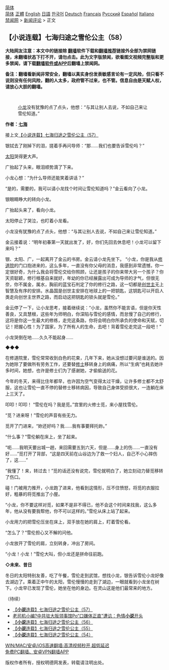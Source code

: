  <!-- 面包屑导航 --> <div class="breadcrumb"><!-- GTranslate: https://gtranslate.io/ -->  <div class="switcher notranslate">  <div class="selected">  <a href="#" onclick="return false;"> 简体</a>  </div>  <div class="option">  <a href="https://www.bannedbook.org" onclick="doGTranslate('zh-CN|zh-CN');jQuery('div.switcher div.selected a').html(jQuery(this).html());return false;" title="简体中文" class="nturl selected"> 简体</a>  <a href="https://www.bannedbook.org/zh-tw/" onclick="doGTranslate('zh-CN|zh-TW');jQuery('div.switcher div.selected a').html(jQuery(this).html());return false;" title="繁體中文" class="nturl"> 正體</a>  <a href="https://www.bannedbook.org/en/" onclick="doGTranslate('zh-CN|en');jQuery('div.switcher div.selected a').html(jQuery(this).html());return false;" title="English" class="nturl"> English</a>  <a href="https://www.bannedbook.org/ja/" onclick="doGTranslate('zh-CN|ja');jQuery('div.switcher div.selected a').html(jQuery(this).html());return false;" title="日本語" class="nturl"> 日語</a>  <a href="https://www.bannedbook.org/ko/" onclick="doGTranslate('zh-CN|ko');jQuery('div.switcher div.selected a').html(jQuery(this).html());return false;" title="한국어" class="nturl"> 한국어</a>  <a href="https://www.bannedbook.org/de/" onclick="doGTranslate('zh-CN|de');jQuery('div.switcher div.selected a').html(jQuery(this).html());return false;" title="Deutsch" class="nturl"> Deutsch</a>  <a href="https://www.bannedbook.org/fr/" onclick="doGTranslate('zh-CN|fr');jQuery('div.switcher div.selected a').html(jQuery(this).html());return false;" title="Français" class="nturl"> Français</a>  <a href="https://www.bannedbook.org/ru/" onclick="doGTranslate('zh-CN|ru');jQuery('div.switcher div.selected a').html(jQuery(this).html());return false;" title="Русский" class="nturl"> Русский</a>  <a href="https://www.bannedbook.org/es/" onclick="doGTranslate('zh-CN|es');jQuery('div.switcher div.selected a').html(jQuery(this).html());return false;" title="Español" class="nturl"> Español</a>  <a href="https://www.bannedbook.org/it/" onclick="doGTranslate('zh-CN|it');jQuery('div.switcher div.selected a').html(jQuery(this).html());return false;" title="Italiano" class="nturl"> Italiano</a>  </div>  </div>      <div class='breadcrumb-sub'><!-- Breadcrumb NavXT 6.3.0 --> <a href="https://www.bannedbook.org/" class="home">禁闻网</a> &gt; <a href="https://www.bannedbook.org/bnews/comments/" class="category">新闻评论</a> &gt; 正文</div></div><h2>【小说连载】七海归途之雪伦公主（58）</h2> <p class="notice"><b>大陆网友注意：本文中的链接除 <a href="https://github.com/bannedbook/fanqiang" >翻墙</a>软件下载和<a href="https://github.com/killgcd/justmysocks/blob/master/README.md">翻墙推荐</a>链接外全部为禁网链接，未翻墙状态下打不开，请勿点击。此为文字版禁闻，欲看图文视频完整版和更多禁闻，请下载<a href="https://github.com/bannedbook/fanqiang">翻墙软件或APP</a>后翻墙上禁闻网。</p><p>备注：翻墙看新闻非常安全，翻墙以真实身份发表敏感言论有一定风险，但只看不说则没有任何风险，翻的人太多，政府管不过来，也不管。信息自由是天赋人权，请放心大胆的翻墙。</b></p>  <div class="entry"> <br /> <figure><a href="https://i2.wp.com/upload-images-bucket-v64rleca837do.s3.eu-west-1.amazonaws.com/wp-content/uploads/2021/07/01152032/%E4%B8%83%E6%B5%B7%E6%AD%B8%E9%80%94%E4%B9%8B%E9%9B%AA%E5%80%AB%E5%85%AC%E4%B8%BB%EF%BC%88%E5%9C%96%E7%89%87%EF%BC%9A%E4%B8%83%E6%B5%B7%E6%8F%90%E4%BE%9B%EF%BC%89-7.jpg?fit=600%2C400&#038;ssl=1" data-caption="小龙没有犹豫的点了点头，他想：“与其让别人去说，不如自己来让雪伦知道。”"></a><figcaption class="wp-caption-text"><a href="https://www.bannedbook.org/bnews/tag/%E5%B0%8F%E9%BE%99/" class="st_tag internal_tag" rel="tag" title="标签 小龙 下的日志">小龙</a>没有犹豫的点了点头，他想：“与其让别人去说，不如自己来让雪伦知道。”</figcaption></figure> <p><strong>作者：<a href="https://www.bannedbook.org/bnews/tag/%E4%B8%83%E6%B5%B7/" class="st_tag internal_tag" rel="tag" title="标签 七海 下的日志">七海</a></strong></p> <p>接上文<a href="https://mingdemedia.org/xiaoshuolianzaiqihaiguituzhixuelungongzhu57/">【小说连载】七海归途之雪伦公主（57）</a></p> <p>银拭去了刚掉下的泪，搓着手再问导师：“那……我们也要告诉雪伦吗？”</p> <p><a href="https://www.bannedbook.org/bnews/tag/%e5%a4%aa%e9%98%b3/" class="st_tag internal_tag" rel="tag" title="标签 太阳 下的日志">太阳</a>哭得更大声。</p> <p>广抬起了头来，眼泪顺势滴了下来。</p> <p>小龙心想：“为什么导师还能笑着讲话？”</p> <p>“是的，需要的，我可以请小龙找个时间让雪伦知道吗？”金云看向了小龙。</p> <p>银眼睛睁大的转向小龙。</p>  <p>广抬起头来了，看向小龙。</p> <p>太阳停止了哭泣，也盯着小龙看。</p> <p>小龙没有犹豫的点了点头，他想：“与其让别人去说，不如自己来让雪伦知道。”</p> <p>金云接着说：“明年初春第一天就出发了，好，你们先回去休息吧！小龙可以留下来吗？”</p> <p>银、太阳、广，一起离开了金云的书房。金云请小龙先坐下。 “小龙，你是我从<a href="https://www.bannedbook.org/bnews/tag/%E4%BF%AE%E9%81%93%E9%99%A2/" class="st_tag internal_tag" rel="tag" title="标签 修道院 下的日志">修道院</a>的门口抱进来的，这么多年，一直没有你父母的消息，我感到非常遗憾，你一定很好奇，为什么我会将雪伦交给你照顾，让还是孩子的你来带大另一个孩子？你天资聪颖，修行根基自来就好，年幼的你已经展露出可成为导师的才气，但很无奈，你不属金，属水，胸前的蓝宝石判定了你的修行之路，这一切都是<a href="https://www.bannedbook.org/bnews/tag/%E5%88%9B%E4%B8%96%E4%B8%BB/" class="st_tag internal_tag" rel="tag" title="标签 创世主 下的日志">创世主</a>无上智慧及有序的安排。水晶国是创世主安排在地球上的一把钥匙，这钥匙可以开启人类走向创世主世界之路，而启动这把钥匙的锁头就是雪伦。”</p> <p>金云停了一下，让小龙思考，接着继续说：“小龙，虽然你不能言语，但是你天性善良，又具慧根，这些年为师明白，你深陷与雪伦的感情，而怠慢了自己的修行，这将是你这一生最大的修练，走完这条路，你将会明白你所承负的使命和天赋，切记！把握心性！为了国家，为了所有人的生命，去吧！背着雪伦走完这一段吧！”</p> <p>小龙哭倒在地……久久不能起身……</p> <p>◆◆◆</p>  <p>在修道院里，雪伦常常收到白色的花束，几年下来，她从没想过要问是谁送的。因为她除了要做所有劳务工作，还要替<a href="https://www.bannedbook.org/bnews/tag/%E4%BF%AE%E5%A3%AB/" class="st_tag internal_tag" rel="tag" title="标签 修士 下的日志">修士</a>移转身上的病痛，所以“生病”也耗去她许多时间，她想，也许是修士们为了感谢她，才偷偷送的花。</p> <p>今年的冬天，来得比住年都早，也许因为空气变得太过干燥，让许多修士都不太舒服，这也让雪伦一直不停的替修士移转病因，导致自己身体受损很大，一连躺在床上三天了。</p> <p>叩叩！叩叩！ “雪伦在吗？我是觅。”宫里的火修士觅，来小屋找雪伦。</p> <p>“觅？进来呀！”雪伦的声音有些无力。</p> <p>觅开了门进来，“妳还好吗？我……我有事要拜托妳。”</p> <p>“什么事？”雪伦躺在床上，坐了起来。</p> <p>“呃……我明天要出城一趟，来回需要五到六天，但是……身上的伤……一直没有好……”觅打开了背部，“这是四天前在山谷边为了救一个妇人，自己不小心摔伤了，这……”</p> <p>“我懂了！来，转过去！”觅的话还没有说完，雪伦就明白了，她立刻动力替觅移转了伤口。</p>  <p>碰！门被用力推开，小龙跑了进来，他看到这情形，压不住愤怒，将觅的衣服拉好，粗暴的将觅推出了小屋。</p> <p>“小龙，你不要这样对觅，如果不是非不得已，他不会这个时间来找我，这么多年，他从没有要我帮他，你不可以这样的。”雪伦从床上站了起来。</p> <p>小龙用力的把雪伦压坐在床上，双手放在她的肩上，盯着雪伦看。</p> <p>“怎么了？”雪伦担心又不解的问他。</p> <p>小龙放开了雪伦的肩，立刻转身，冲出了房间。</p> <p>“小龙！小龙！”雪伦大叫，但小龙还是拼命往前跑。</p> <p><strong>◇未来、昔日</strong></p> <p>冬日的太阳特别友善，吃了午餐，雪伦走到武馆，想找小龙，银告诉雪伦小龙好像去湖边了。乘着正中午的太阳，雪伦慢慢的走到了湖边，一眼就看到小龙坐在树下。小龙早已发现了雪伦，她坐在他的身边。在灵山这是他们最常来的地方。</p>  <p>（待续）</p> <ul class='op-related-articles' title='相关阅读'> <li><a href='https://www.bannedbook.org/bnews/comments/20210806/1601458.html' target='_blank'>【<b>小说</b>连载】七海归途之雪伦公主（57）</a></li> <li><a href='https://www.bannedbook.org/bnews/cnnews/20210806/1601110.html' target='_blank'>老司机小编?中共驻大阪领事馆Po“口嫌体正直”遭讥：色情<b>小说</b>开头</a></li> <li><a href='https://www.bannedbook.org/bnews/comments/20210805/1600760.html' target='_blank'>【<b>小说</b>连载】七海归途之雪伦公主（56）</a></li> <li><a href='https://www.bannedbook.org/bnews/comments/20210804/1600130.html' target='_blank'>【<b>小说</b>连载】七海归途之雪伦公主（55）</a></li> <li><a href='https://www.bannedbook.org/bnews/comments/20210803/1599467.html' target='_blank'>【<b>小说</b>连载】七海归途之雪伦公主（54）</a></li> </ul> <p class="texttj"> <a href="https://github.com/bannedbook/fanqiang/wiki/V2ray%E6%9C%BA%E5%9C%BA" target="_blank">WIN/MAC/安卓/iOS高速翻墙:高清视频秒开,超低延迟</a><br/> <a href="https://github.com/bannedbook/fanqiang/wiki/%E7%A6%81%E9%97%BB%E7%BD%91%E5%AE%89%E5%8D%93%E7%BF%BB%E5%A2%99%E6%96%B0%E9%97%BBAPP" target="_blank">免费PC翻墙、安卓VPN翻墙APP</a></p><p>版权作者所有，授权明德网发表，转载请注明出处。</p><a name='sharetosocial'></a>  <div style="margin-bottom:5px;padding-bottom:5px;clear:both"> <div id="archive-pix-1" class="banner-ads"> <!-- AuctionX Display platform tag START --> <div id="26318x728x90x621x_ADSLOT2" clicktrack="%%CLICK_URL_ESC%%"></div> <!-- AuctionX Display platform tag END --> </div> <div id="archive-pix-2" class="banner-ads"> <!-- AuctionX Display platform tag START --> <div id="26315x300x250x621x_ADSLOT2" clicktrack="%%CLICK_URL_ESC%%"></div> <!-- AuctionX Display platform tag END --> </div> </div>  <div id="archive-pix-1" class="banner-ads"> <!-- AuctionX Display platform tag START --> <div id="26318x728x90x621x_ADSLOT3" clicktrack="%%CLICK_URL_ESC%%"></div> <!-- AuctionX Display platform tag END --> </div> </div><!--END ENTRY--> 